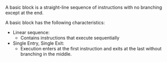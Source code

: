 A basic block is a straight-line sequence of instructions with no branching except at the end. 

A basic block has the following characteristics:
- Linear sequence: 
	- Contains instructions that execute sequentially
- Single Entry, Single Exit: 
	- Execution enters at the first instruction and exits at the last without branching in the middle.